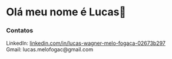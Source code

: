 # Olá meu nome é Lucas👋
### Contatos

<p align="left">
  LinkedIn: <a href="https://www.linkedin.com/in/lucas-wagner-melo-fogaça-02673b297" target="_blank">linkedin.com/in/lucas-wagner-melo-fogaça-02673b297</a><br>
  Gmail: lucas.melofogac@gmail.com
</p>

<!--
**LucasWMF/LucasWMF** is a ✨ _special_ ✨ repository because its `README.md` (this file) appears on your GitHub profile.

Here are some ideas to get you started:

- 🔭 I’m currently working on ...
- 🌱 I’m currently learning ...
- 👯 I’m looking to collaborate on ...
- 🤔 I’m looking for help with ...
- 💬 Ask me about ...
- 📫 How to reach me: ...
- 😄 Pronouns: ...
- ⚡ Fun fact: ...
-->
